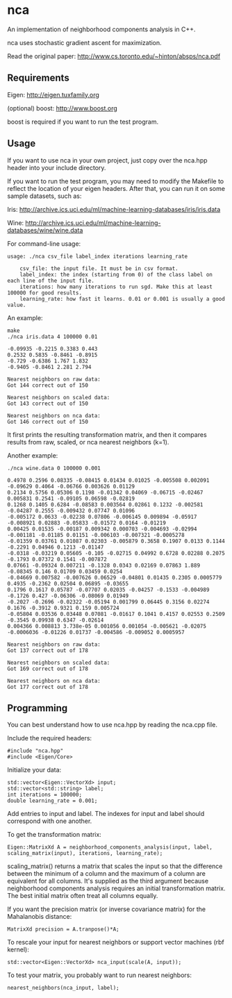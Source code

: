 nca
===
An implementation of neighborhood components analysis in C++.

nca uses stochastic gradient ascent for maximization.

Read the original paper:
<http://www.cs.toronto.edu/~hinton/absps/nca.pdf>

Requirements
------------

Eigen: <http://eigen.tuxfamily.org>

(optional) boost: <http://www.boost.org>

boost is required if you want to run the test program.

Usage
-----

If you want to use nca in your own project, just copy over the nca.hpp header into your include directory.

If you want to run the test program, you may need to modify the Makefile to reflect the location of your eigen headers. After that, you can run it on some sample datasets, such as:

Iris: <http://archive.ics.uci.edu/ml/machine-learning-databases/iris/iris.data>

Wine: <http://archive.ics.uci.edu/ml/machine-learning-databases/wine/wine.data>

For command-line usage:

    usage: ./nca csv_file label_index iterations learning_rate

        csv_file: the input file. It must be in csv format.
        label_index: the index (starting from 0) of the class label on each line of the input file.
        iterations: how many iterations to run sgd. Make this at least 100000 for good results.
        learning_rate: how fast it learns. 0.01 or 0.001 is usually a good value.

An example:

    make
    ./nca iris.data 4 100000 0.01

    -0.09935 -0.2215 0.3383 0.443
    0.2532 0.5835 -0.8461 -0.8915
    -0.729 -0.6386 1.767 1.832
    -0.9405 -0.8461 2.281 2.794

    Nearest neighbors on raw data:
    Got 144 correct out of 150

    Nearest neighbors on scaled data:
    Got 143 correct out of 150

    Nearest neighbors on nca data:
    Got 146 correct out of 150

It first prints the resulting transformation matrix, and then it compares results from raw, scaled, or nca nearest neighbors (k=1).

Another example:

    ./nca wine.data 0 100000 0.001

    0.4978 0.2596 0.08335 -0.08415 0.01434 0.01025 -0.005508 0.002091 -0.09629 0.4064 -0.06766 0.003626 0.01129
    0.2134 0.5756 0.05306 0.1198 -0.01342 0.04069 -0.06715 -0.02467 0.005831 0.2541 -0.09105 0.06598 -0.02819
    0.1268 0.1405 0.6284 -0.08583 0.003564 0.02861 0.1232 -0.002581 -0.04287 0.2555 -0.009432 0.07747 0.01096
    -0.005172 0.0633 -0.02238 0.07806 -0.006145 0.009894 -0.05917 -0.008921 0.02883 -0.05833 -0.01572 0.0164 -0.01219
    0.00425 0.01535 -0.00187 0.009342 0.000703 -0.004693 -0.02994 -0.001181 -0.01185 0.01151 -0.006103 -0.007321 -0.0005278
    -0.01359 0.03761 0.01087 0.02303 -0.005879 0.3658 0.1907 0.0133 0.1144 -0.2291 0.04946 0.1213 -0.01147
    -0.0318 -0.03219 0.05605 -0.105 -0.02715 0.04992 0.6728 0.02288 0.2075 -0.1793 0.07372 0.1541 -0.007872
    0.07661 -0.09324 0.007211 -0.1328 0.0343 0.02169 0.07863 1.889 -0.08345 0.146 0.01709 0.03459 0.0254
    -0.04669 0.007582 -0.007626 0.06529 -0.04801 0.01435 0.2305 0.0005779 0.4935 -0.2362 0.02504 0.06895 -0.03655
    0.1796 0.1617 0.05787 -0.07707 0.02035 -0.04257 -0.1533 -0.004989 -0.1726 0.427 -0.06306 -0.08069 0.01949
    -0.2027 -0.2696 -0.02322 -0.05194 0.001799 0.06445 0.3156 0.02274 0.1676 -0.3912 0.9321 0.159 0.005724
    -0.05804 0.03536 0.03448 0.07081 -0.01617 0.1041 0.4157 0.02553 0.2509 -0.3545 0.09938 0.6347 -0.02614
    0.004366 0.008813 3.738e-05 0.001056 0.001054 -0.005621 -0.02075 -0.0006036 -0.01226 0.01737 -0.004586 -0.009052 0.0005957

    Nearest neighbors on raw data:
    Got 137 correct out of 178

    Nearest neighbors on scaled data:
    Got 169 correct out of 178

    Nearest neighbors on nca data:
    Got 177 correct out of 178

Programming
-----------

You can best understand how to use nca.hpp by reading the nca.cpp file.

Include the required headers:

    #include "nca.hpp"
    #include <Eigen/Core>

Initialize your data:

    std::vector<Eigen::VectorXd> input;
    std::vector<std::string> label;
    int iterations = 100000;
    double learning_rate = 0.001;

Add entries to input and label. The indexes for input and label should correspond with one another.

To get the transformation matrix:

    Eigen::MatrixXd A = neighborhood_components_analysis(input, label, scaling_matrix(input), iterations, learning_rate);

scaling_matrix() returns a matrix that scales the input so that the difference between the minimum of a column and the maximum of a column are equivalent for all columns. It's supplied as the third argument because neighborhood components analysis requires an initial transformation matrix. The best initial matrix often treat all columns equally.

If you want the precision matrix (or inverse covariance matrix) for the Mahalanobis distance:

    MatrixXd precision = A.tranpose()*A;

To rescale your input for nearest neighbors or support vector machines (rbf kernel):

    std::vector<Eigen::VectorXd> nca_input(scale(A, input));

To test your matrix, you probably want to run nearest neighbors:

    nearest_neighbors(nca_input, label);
